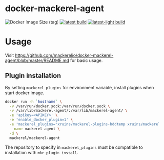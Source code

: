 # docker-mackerel-agent

![Docker Image Size (tag)](https://img.shields.io/docker/image-size/ruins/mackerel-agent/latest)
[![latest build](https://github.com/xruins/docker-mackerel-agent/actions/workflows/latest-build.yml/badge.svg)](https://github.com/xruins/docker-mackerel-agent/actions/workflows/latest-build.yml)
[![latest-light build](https://github.com/xruins/docker-mackerel-agent/actions/workflows/latest-light-build.yml/badge.svg)](https://github.com/xruins/docker-mackerel-agent/actions/workflows/latest-light-build.yml)
# Usage

Visit https://github.com/mackerelio/docker-mackerel-agent/blob/master/README.md for basic usage.

## Plugin installation

By setting `mackerel_plugins` for environment variable, install plugins when start docker image.

``` sh
docker run -h `hostname` \
  -v /var/run/docker.sock:/var/run/docker.sock \
  -v /var/lib/mackerel-agent/:/var/lib/mackerel-agent/ \
  -e 'apikey=<APIKEY>' \
  -e 'enable_docker_plugin=1' \
  -e 'mackerel_plugins="xruins/mackerel-plugins-hddtemp xruins/mackerel-plugins-nicehash-stats"' \
  --name mackerel-agent \
  -d \
  mackerel/mackerel-agent
```

The repository to specify in `mackerel_plugins` must be compatible to installation with `mkr plugin install`.
